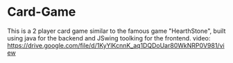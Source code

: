# Card-Game

This is a 2 player card game similar to the famous game "HearthStone", built using java for the backend and JSwing toolking for the frontend.
video: https://drive.google.com/file/d/1KyYlKcnnK_aq1DQDoUar80WkNRP0V981/view
